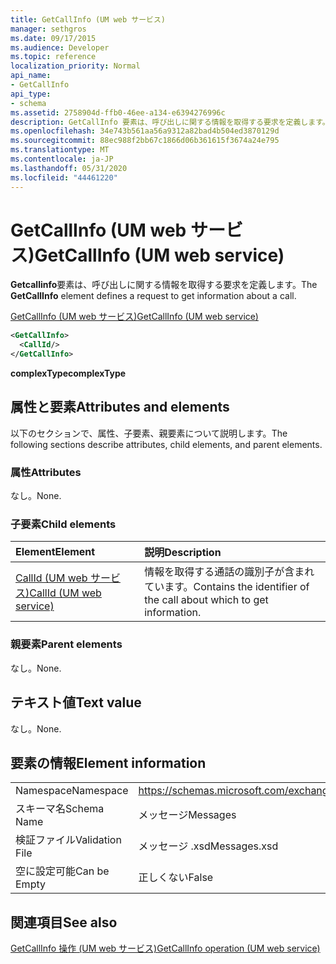```yaml
---
title: GetCallInfo (UM web サービス)
manager: sethgros
ms.date: 09/17/2015
ms.audience: Developer
ms.topic: reference
localization_priority: Normal
api_name:
- GetCallInfo
api_type:
- schema
ms.assetid: 2758904d-ffb0-46ee-a134-e6394276996c
description: GetCallInfo 要素は、呼び出しに関する情報を取得する要求を定義します。
ms.openlocfilehash: 34e743b561aa56a9312a82bad4b504ed3870129d
ms.sourcegitcommit: 88ec988f2bb67c1866d06b361615f3674a24e795
ms.translationtype: MT
ms.contentlocale: ja-JP
ms.lasthandoff: 05/31/2020
ms.locfileid: "44461220"
---
```

# <a name="getcallinfo-um-web-service"></a><span data-ttu-id="885a9-103">GetCallInfo (UM web サービス)</span><span class="sxs-lookup"><span data-stu-id="885a9-103">GetCallInfo (UM web service)</span></span>

<span data-ttu-id="885a9-104">**Getcallinfo**要素は、呼び出しに関する情報を取得する要求を定義します。</span><span class="sxs-lookup"><span data-stu-id="885a9-104">The **GetCallInfo** element defines a request to get information about a call.</span></span> 
  
[<span data-ttu-id="885a9-105">GetCallInfo (UM web サービス)</span><span class="sxs-lookup"><span data-stu-id="885a9-105">GetCallInfo (UM web service)</span></span>](getcallinfo-um-web-service.md)
  
```xml
<GetCallInfo>
  <CallId/>
</GetCallInfo>
```

 <span data-ttu-id="885a9-106">**complexType**</span><span class="sxs-lookup"><span data-stu-id="885a9-106">**complexType**</span></span>
## <a name="attributes-and-elements"></a><span data-ttu-id="885a9-107">属性と要素</span><span class="sxs-lookup"><span data-stu-id="885a9-107">Attributes and elements</span></span>

<span data-ttu-id="885a9-108">以下のセクションで、属性、子要素、親要素について説明します。</span><span class="sxs-lookup"><span data-stu-id="885a9-108">The following sections describe attributes, child elements, and parent elements.</span></span>
  
### <a name="attributes"></a><span data-ttu-id="885a9-109">属性</span><span class="sxs-lookup"><span data-stu-id="885a9-109">Attributes</span></span>

<span data-ttu-id="885a9-110">なし。</span><span class="sxs-lookup"><span data-stu-id="885a9-110">None.</span></span>
  
### <a name="child-elements"></a><span data-ttu-id="885a9-111">子要素</span><span class="sxs-lookup"><span data-stu-id="885a9-111">Child elements</span></span>

|<span data-ttu-id="885a9-112">**Element**</span><span class="sxs-lookup"><span data-stu-id="885a9-112">**Element**</span></span>|<span data-ttu-id="885a9-113">**説明**</span><span class="sxs-lookup"><span data-stu-id="885a9-113">**Description**</span></span>|
|:-----|:-----|
|[<span data-ttu-id="885a9-114">CallId (UM web サービス)</span><span class="sxs-lookup"><span data-stu-id="885a9-114">CallId (UM web service)</span></span>](callid-um-web-service.md) <br/> |<span data-ttu-id="885a9-115">情報を取得する通話の識別子が含まれています。</span><span class="sxs-lookup"><span data-stu-id="885a9-115">Contains the identifier of the call about which to get information.</span></span>  <br/> |
   
### <a name="parent-elements"></a><span data-ttu-id="885a9-116">親要素</span><span class="sxs-lookup"><span data-stu-id="885a9-116">Parent elements</span></span>

<span data-ttu-id="885a9-117">なし。</span><span class="sxs-lookup"><span data-stu-id="885a9-117">None.</span></span>
  
## <a name="text-value"></a><span data-ttu-id="885a9-118">テキスト値</span><span class="sxs-lookup"><span data-stu-id="885a9-118">Text value</span></span>

<span data-ttu-id="885a9-119">なし。</span><span class="sxs-lookup"><span data-stu-id="885a9-119">None.</span></span>
  
## <a name="element-information"></a><span data-ttu-id="885a9-120">要素の情報</span><span class="sxs-lookup"><span data-stu-id="885a9-120">Element information</span></span>

|||
|:-----|:-----|
|<span data-ttu-id="885a9-121">Namespace</span><span class="sxs-lookup"><span data-stu-id="885a9-121">Namespace</span></span>  <br/> |https://schemas.microsoft.com/exchange/services/2006/messages  <br/> |
|<span data-ttu-id="885a9-122">スキーマ名</span><span class="sxs-lookup"><span data-stu-id="885a9-122">Schema Name</span></span>  <br/> |<span data-ttu-id="885a9-123">メッセージ</span><span class="sxs-lookup"><span data-stu-id="885a9-123">Messages</span></span>  <br/> |
|<span data-ttu-id="885a9-124">検証ファイル</span><span class="sxs-lookup"><span data-stu-id="885a9-124">Validation File</span></span>  <br/> |<span data-ttu-id="885a9-125">メッセージ .xsd</span><span class="sxs-lookup"><span data-stu-id="885a9-125">Messages.xsd</span></span>  <br/> |
|<span data-ttu-id="885a9-126">空に設定可能</span><span class="sxs-lookup"><span data-stu-id="885a9-126">Can be Empty</span></span>  <br/> |<span data-ttu-id="885a9-127">正しくない</span><span class="sxs-lookup"><span data-stu-id="885a9-127">False</span></span>  <br/> |
   
## <a name="see-also"></a><span data-ttu-id="885a9-128">関連項目</span><span class="sxs-lookup"><span data-stu-id="885a9-128">See also</span></span>



[<span data-ttu-id="885a9-129">GetCallInfo 操作 (UM web サービス)</span><span class="sxs-lookup"><span data-stu-id="885a9-129">GetCallInfo operation (UM web service)</span></span>](getcallinfo-operation-um-web-service.md)

